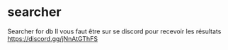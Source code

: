 # searcher
Searcher for db 
Il vous faut être sur se discord pour recevoir les résultats
https://discord.gg/jNnAtGThFS
